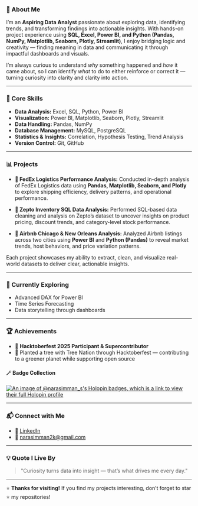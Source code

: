 ### 🚀 About Me

I’m an **Aspiring Data Analyst** passionate about exploring data, identifying trends, and transforming findings into actionable insights.
With hands-on project experience using **SQL, Excel, Power BI, and Python (Pandas, NumPy, Matplotlib, Seaborn, Plotly, Streamlit)**,
I enjoy bridging logic and creativity — finding meaning in data and communicating it through impactful dashboards and visuals.

I’m always curious to understand *why* something happened and *how* it came about, so I can identify *what* to do to either reinforce or correct it — turning curiosity into clarity and clarity into action.

---

### 🧠 Core Skills

* **Data Analysis:** Excel, SQL, Python, Power BI
* **Visualization:** Power BI, Matplotlib, Seaborn, Plotly, Streamlit
* **Data Handling:** Pandas, NumPy
* **Database Management:** MySQL, PostgreSQL
* **Statistics & Insights:** Correlation, Hypothesis Testing, Trend Analysis
* **Version Control:** Git, GitHub

---

### 📊 Projects

* **🚚 FedEx Logistics Performance Analysis:**
  Conducted in-depth analysis of FedEx Logistics data using **Pandas, Matplotlib, Seaborn, and Plotly** to explore shipping efficiency, delivery patterns, and operational performance.

* **🛒 Zepto Inventory SQL Data Analysis:**
  Performed SQL-based data cleaning and analysis on Zepto’s dataset to uncover insights on product pricing, discount trends, and category-level stock performance.

* **🏡 Airbnb Chicago & New Orleans Analysis:**
  Analyzed Airbnb listings across two cities using **Power BI** and **Python (Pandas)** to reveal market trends, host behaviors, and price variation patterns.

Each project showcases my ability to extract, clean, and visualize real-world datasets to deliver clear, actionable insights.

---

### 🧩 Currently Exploring

* Advanced DAX for Power BI
* Time Series Forecasting
* Data storytelling through dashboards

---

### 🏆 Achievements

* 🌱 **Hacktoberfest 2025 Participant & Supercontributor**
* 🌳 Planted a tree with Tree Nation through Hacktoberfest — contributing to a greener planet while supporting open source

#### 🪄 Badge Collection

[![An image of @narasimman\_s's Holopin badges, which is a link to view their full Holopin profile](https://holopin.me/narasimman_s)](https://holopin.io/@narasimman_s)

---

### 📬 Connect with Me

* 💼 [LinkedIn](https://www.linkedin.com/in/narasimman-s-a8aa15332/)
* 📧 [narasimman2k@gmail.com](mailto:narasimman2k@gmail.com)

---

### 💡 Quote I Live By

> "Curiosity turns data into insight — that’s what drives me every day."

---

⭐ **Thanks for visiting!**
If you find my projects interesting, don’t forget to star ⭐ my repositories!
